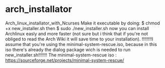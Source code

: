 # arch_installator
Arch_linux_installator_with_Ncurses
Make it executable by doing:
$ chmod +x new_installer.sh
then 
$ sudo ./new_installer.sh
now you can install Archlinux easly and more faster (not sure but i think that if you're not obliged to read the Arch Wiki it will save time to your installation).
!!!!!!!!I assume that you're using the minimal-system-rescue.iso, because in this iso there's already  the dialog package wich is needed to run new_installer.sh!!!!!!! 
The minimal-system-rescue iso : https://sourceforge.net/projects/minimal-system-rescue/
